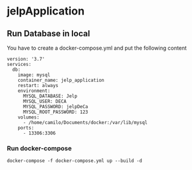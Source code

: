 # jelpApplication


## Run Database in local

You have to create a docker-compose.yml and put the following content 

```
version: '3.7'
services:
  db:
    image: mysql
    container_name: jelp_application
    restart: always
    environment:
      MYSQL_DATABASE: Jelp
      MYSQL_USER: DECA
      MYSQL_PASSWORD: jelpDeCa
      MYSQL_ROOT_PASSWORD: 123
    volumes:
      - /home/camilo/Documents/docker:/var/lib/mysql
    ports:
      - 13306:3306
```

### Run docker-compose

``` docker-compose -f docker-compose.yml up --build -d ```

